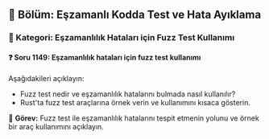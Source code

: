 ## 📘 Bölüm: Eşzamanlı Kodda Test ve Hata Ayıklama  
### 🔹 Kategori: Eşzamanlılık Hataları için Fuzz Test Kullanımı  
#### ❓ Soru 1149: Eşzamanlılık hataları için fuzz test kullanımı

Aşağıdakileri açıklayın:

- Fuzz test nedir ve eşzamanlılık hatalarını bulmada nasıl kullanılır?
- Rust'ta fuzz test araçlarına örnek verin ve kullanımını kısaca gösterin.

🔧 **Görev:** Fuzz test ile eşzamanlılık hatalarını tespit etmenin yolunu ve örnek bir araç kullanımını açıklayın.
